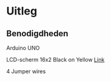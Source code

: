 # Uitleg

## Benodigdheden

Arduino UNO

LCD-scherm 16x2 Black on Yellow [Link](https://be.farnell.com/en-BE/seeed-studio/104030001/grove-lcd-rgb-backlight-display/dp/3932101?gross_price=true&CMP=KNC-GBE-GEN-PLA-Standard-shopping&gad_source=1&gclid=Cj0KCQjw2tHABhCiARIsANZzDWoaTfVjJZNLYy34P6TOmd0xXMkrYRZk2ha9Rw7DGuXpNiLJOJ0r-SIaApcTEALw_wcB)

4 Jumper wires
